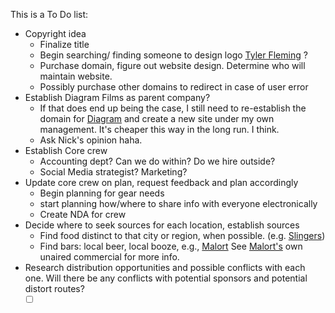 This is a To Do list:

* Copyright idea
  * Finalize title
  * Begin searching/ finding someone to design logo [Tyler Fleming](http://www.tflem.com) ?
  * Purchase domain, figure out website design. Determine who will maintain website.
  * Possibly purchase other domains to redirect in case of user error
* Establish Diagram Films as parent company?
  * If that does end up being the case, I still need to re-establish the domain for [Diagram](www.diagramfilms.com) and create a new site under my own management. It's cheaper this way in the long run. I think.
  * Ask Nick's opinion haha.
* Establish Core crew
  * Accounting dept? Can we do within? Do we hire outside?
  * Social Media strategist? Marketing?
* Update core crew on plan, request feedback and plan accordingly
  * Begin planning for gear needs
  * start planning how/where to share info with everyone electronically
  * Create NDA for crew
* Decide where to seek sources for each location, establish sources
  * Find food distinct to that city or region, when possible. (e.g. [Slingers](https://en.wikipedia.org/wiki/Slinger))
  * Find bars: local beer, local booze, e.g., [Malort](http://www.jeppsonsmalort.com/jm.html) See [Malort's](https://www.youtube.com/watch?v=q7s16ewP1RU) own unaired commercial for more info.
* Research distribution opportunities and possible conflicts with each one. Will there be any conflicts with potential sponsors and potential distort routes?
  - [ ] ​

